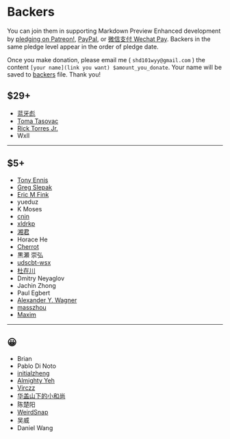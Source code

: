 # Backers

You can join them in supporting Markdown Preview Enhanced development by [pledging on Patreon!](https://www.patreon.com/shd101wyy), [PayPal](paypal.md), or [微信支付 Wechat Pay](wechat.md). Backers in the same pledge level appear in the order of pledge date.

Once you make donation, please email me ( `shd101wyy@gmail.com` ) the content `[your name](link you want) $amount_you_donate`. Your name will be saved to [backers](backers.md) file. Thank you!


## $29+
* [蓝牙彪](https://www.zhihu.com/people/bluetoothbiao/answers)
* [Toma Tasovac](https://twitter.com/ttasovac)
* [Rick Torres Jr.](https://twitter.com/Rick_Torres_Jr)
* Wxll

---

## $5+
* [Tony Ennis](https://twitter.com/tonyennis)
* [Greg Slepak](https://twitter.com/taoeffect)
* [Eric M Fink](https://github.com/LuckyJimJD)
* yueduz
* K Moses
* [cnin](https://github.com/cnin)
* [xldrkp](axel-duerkop.de/blog)
* [湘君](http://www.sierxue.me/)
* Horace He
* [Cherrot](http://cherrot.com/)
* 黒瀬 崇弘
* [udscbt-wsx](https://github.com/udscbt-wsx)
* [杜在川](https://www.zhihu.com/people/duzaichuan/activities)
* Dmitry Neyaglov
* Jachin Zhong
* Paul Egbert
* [Alexander Y. Wagner](http://www2.ccs.tsukuba.ac.jp/Astro/Members/ayw/)
* [masszhou](https://github.com/masszhou)
* [Maxim](https://github.com/maxim-ge)

---

## 😀
* Brian
* Pablo Di Noto
* [initialzheng](https://github.com/initialzheng)
* [Almighty Yeh](https://www.linkedin.com/in/almighty-yeh-765a7274)
* [Virczz](https://github.com/Virczz)
* [华盖山下的小和尚](http://www.kssm.ltd/)
* 陈楚阳
* [WeirdSnap](https://github.com/weirdsnap)
* 吴威
* Daniel Wang